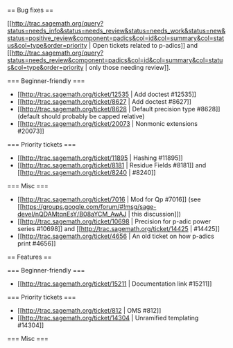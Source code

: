 == Bug fixes ==

[[http://trac.sagemath.org/query?status=needs_info&status=needs_review&status=needs_work&status=new&status=positive_review&component=padics&col=id&col=summary&col=status&col=type&order=priority | Open tickets related to p-adics]] and [[http://trac.sagemath.org/query?status=needs_review&component=padics&col=id&col=summary&col=status&col=type&order=priority | only those needing review]].

=== Beginner-friendly ===

 * [[http://trac.sagemath.org/ticket/12535 | Add doctest #12535]]
 * [[http://trac.sagemath.org/ticket/8627 | Add doctest #8627]]
 * [[http://trac.sagemath.org/ticket/8628 | Default precision type #8628]] (default should probably be capped relative)
 * [[http://trac.sagemath.org/ticket/20073 | Nonmonic extensions #20073]]

=== Priority tickets ===

 * [[http://trac.sagemath.org/ticket/11895 | Hashing #11895]]
 * [[http://trac.sagemath.org/ticket/8181 | Residue Fields #8181]] and [[http://trac.sagemath.org/ticket/8240 | #8240]]

=== Misc ===

 * [[http://trac.sagemath.org/ticket/7016 | Mod for Qp #7016]] (see [[https://groups.google.com/forum/#!msg/sage-devel/nQDAMtqnEsY/B08aYCM_AwAJ | this discussion]])
 * [[http://trac.sagemath.org/ticket/10698 | Precision for p-adic power series #10698]] and [[http://trac.sagemath.org/ticket/14425 | #14425]]
 * [[http://trac.sagemath.org/ticket/4656 | An old ticket on how p-adics print #4656]]

== Features ==


=== Beginner-friendly ===

 * [[http://trac.sagemath.org/ticket/15211 | Documentation link #15211]]

=== Priority tickets ===

 * [[http://trac.sagemath.org/ticket/812 | OMS #812]]
 * [[http://trac.sagemath.org/ticket/14304 | Unramified templating #14304]]

=== Misc ===
